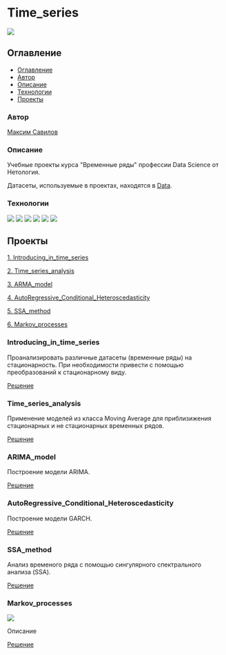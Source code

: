 # Time_series
![](https://img.shields.io/badge/Project%20status-In%20progress-green)

## Оглавление

- [Оглавление](#оглавление)
- [Автор](#авторы)
- [Описание](#описание)
- [Технологии](#технологии)
- [Проекты](#проекты)

### Автор

[Максим Савилов](https://github.com/msavilov/)

### Описание

Учебные проекты курса "Временные ряды" профессии Data Science от Нетология.

Датасеты, используемые в проектах, находятся в [Data](https://github.com/msavilov/Time_series/tree/main/Data).

### Технологии

![](https://img.shields.io/badge/-Python--3.11-blue)
![](https://img.shields.io/badge/scikit--learn-blue)
![](https://img.shields.io/badge/statsmodels-blue)
![](https://img.shields.io/badge/skforecast-blue)
![](https://img.shields.io/badge/pandas-blue)
![](https://img.shields.io/badge/numpy-blue)

## Проекты

  [1. Introducing_in_time_series](#introducing_in_time_series)
  
  [2. Time_series_analysis](#time_series_analysis)
  
  [3. ARMA_model](#arma_model)
  
  [4. AutoRegressive_Conditional_Heteroscedasticity](#autoregressive_conditional_heteroscedasticity)
  
  [5. SSA_method](#ssa_method)
  
  [6. Markov_processes](#markov_processes)
  
### Introducing_in_time_series
  
  Проанализировать различные датасеты (временные ряды) на стационарность. При необходимости привести с помощью преобразований к стационарному виду.

  [Решение](https://github.com/msavilov/Time_series/blob/main/1_Introducing_in_time_series/introducing_in_time_series.ipynb)
  
### Time_series_analysis
  
  Применение моделей из класса Moving Average для приблизижения стационарных и не стационарных временных рядов.

  [Решение](https://github.com/msavilov/Time_series/blob/main/2_Time_series_analysis/time_series_analysis.ipynb)
  
### ARIMA_model
  
  Построение модели ARIMA.
  
  [Решение](https://github.com/msavilov/Time_series/blob/main/3_ARMA_model/arma_model.ipynb)
  
### AutoRegressive_Conditional_Heteroscedasticity
  
  Построение модели GARCH.

  [Решение](https://github.com/msavilov/Time_series/blob/main/4_AutoRegressive_Conditional_Heteroscedasticity/autoregressive_conditional_heteroscedasticity.ipynb)
  
### SSA_method
  
  Анализ временого ряда с помощью сингулярного спектрального анализа (SSA).

  [Решение](https://github.com/msavilov/Time_series/blob/main/5_SSA_method/ssa_method.ipynb)
  
### Markov_processes
  ![](https://img.shields.io/badge/Project%20status-In%20progress-green)
  
  Описание

  [Решение](https://github.com/msavilov/Time_series/blob/main/6_Markov_processes/markov_processes.ipynb)
